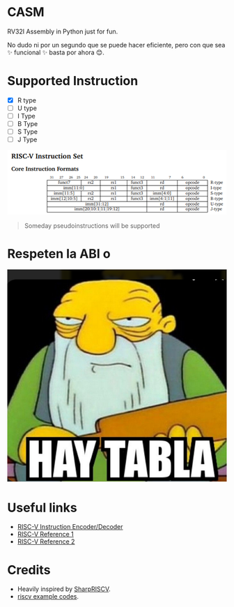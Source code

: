 
# CASM

RV32I Assembly in Python just for fun. 

No dudo ni por un segundo que se puede hacer eficiente,
pero con que sea :sparkles: funcional :sparkles: basta por ahora :blush:.

# Supported Instruction

- [x] R type
- [ ] U type
- [ ] I Type
- [ ] B Type
- [ ] S Type
- [ ] J Type

![alt text](image.png)

> Someday pseudoinstructions will be supported

# Respeten la ABI  o

![alt text](image-1.png)


# Useful links

- [RISC-V Instruction Encoder/Decoder](https://luplab.gitlab.io/rvcodecjs/#q=lui&abi=false&isa=AUTO)
- [RISC-V Reference 1](https://www.cs.sfu.ca/~ashriram/Courses/CS295/assets/notebooks/RISCV/RISCV_CARD.pdf)
- [RISC-V Reference 2](https://www.rose-hulman.edu/class/csse/csse232/pdf/RISCV_Green_Card.pdf)

# Credits

- Heavily inspired by [SharpRISCV](https://github.com/rizwan3d/SharpRISCV).
- [riscv example codes](https://marz.utk.edu/my-courses/cosc230/book/example-risc-v-assembly-programs/).
